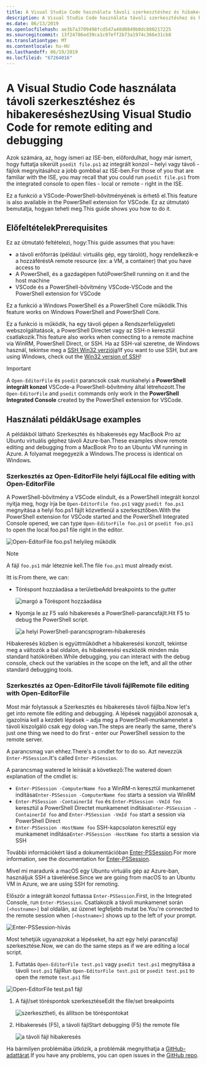 ```yaml
---
title: A Visual Studio Code használata távoli szerkesztéshez és hibakereséshez
description: A Visual Studio Code használata távoli szerkesztéshez és hibakereséshez
ms.date: 06/13/2019
ms.openlocfilehash: ae3b7a3709498fcd547a48d0849b0dc880217225
ms.sourcegitcommit: 13f24786ed39ca1c07eff2b73a1974c366e31cb8
ms.translationtype: MT
ms.contentlocale: hu-HU
ms.lasthandoff: 06/19/2019
ms.locfileid: "67264016"
---
```

# <a name="using-visual-studio-code-for-remote-editing-and-debugging"></a><span data-ttu-id="48bb4-103">A Visual Studio Code használata távoli szerkesztéshez és hibakereséshez</span><span class="sxs-lookup"><span data-stu-id="48bb4-103">Using Visual Studio Code for remote editing and debugging</span></span>

<span data-ttu-id="48bb4-104">Azok számára, az, hogy ismeri az ISE-ben, előfordulhat, hogy már ismert, hogy futtatja sikerült `psedit file.ps1` az integrált konzol – helyi vagy távoli - fájlok megnyitásához a jobb gombbal az ISE-ben.</span><span class="sxs-lookup"><span data-stu-id="48bb4-104">For those of you that are familiar with the ISE, you may recall that you could run `psedit file.ps1` from the integrated console to open files - local or remote - right in the ISE.</span></span>

<span data-ttu-id="48bb4-105">Ez a funkció a VSCode-PowerShell-bővítményének is érhető el.</span><span class="sxs-lookup"><span data-stu-id="48bb4-105">This feature is also available in the PowerShell extension for VSCode.</span></span> <span data-ttu-id="48bb4-106">Ez az útmutató bemutatja, hogyan teheti meg.</span><span class="sxs-lookup"><span data-stu-id="48bb4-106">This guide shows you how to do it.</span></span>

## <a name="prerequisites"></a><span data-ttu-id="48bb4-107">Előfeltételek</span><span class="sxs-lookup"><span data-stu-id="48bb4-107">Prerequisites</span></span>

<span data-ttu-id="48bb4-108">Ez az útmutató feltételezi, hogy:</span><span class="sxs-lookup"><span data-stu-id="48bb4-108">This guide assumes that you have:</span></span>

- <span data-ttu-id="48bb4-109">a távoli erőforrás (például: virtuális gép, egy tárolót), hogy rendelkezik-e a hozzáférést</span><span class="sxs-lookup"><span data-stu-id="48bb4-109">A remote resource (ex: a VM, a container) that you have access to</span></span>
- <span data-ttu-id="48bb4-110">A PowerShell, és a gazdagépen futó</span><span class="sxs-lookup"><span data-stu-id="48bb4-110">PowerShell running on it and the host machine</span></span>
- <span data-ttu-id="48bb4-111">VSCode és a PowerShell-bővítmény VSCode-</span><span class="sxs-lookup"><span data-stu-id="48bb4-111">VSCode and the PowerShell extension for VSCode</span></span>

<span data-ttu-id="48bb4-112">Ez a funkció a Windows PowerShell és a PowerShell Core működik.</span><span class="sxs-lookup"><span data-stu-id="48bb4-112">This feature works on Windows PowerShell and PowerShell Core.</span></span>

<span data-ttu-id="48bb4-113">Ez a funkció is működik, ha egy távoli gépen a Rendszerfelügyeleti webszolgáltatások, a PowerShell Directet vagy az SSH-n keresztül csatlakozik.</span><span class="sxs-lookup"><span data-stu-id="48bb4-113">This feature also works when connecting to a remote machine via WinRM, PowerShell Direct, or SSH.</span></span> <span data-ttu-id="48bb4-114">Ha az SSH-val szeretne, de Windows használ, tekintse meg a [SSH Win32 verziója](https://github.com/PowerShell/Win32-OpenSSH)!</span><span class="sxs-lookup"><span data-stu-id="48bb4-114">If you want to use SSH, but are using Windows, check out the [Win32 version of SSH](https://github.com/PowerShell/Win32-OpenSSH)!</span></span>

> [!IMPORTANT]
> <span data-ttu-id="48bb4-115">A `Open-EditorFile` és `psedit` parancsok csak munkahelyi a **PowerShell integrált konzol** VSCode-a PowerShell-bővítmény által létrehozott.</span><span class="sxs-lookup"><span data-stu-id="48bb4-115">The `Open-EditorFile` and `psedit` commands only work in the **PowerShell Integrated Console** created by the PowerShell extension for VSCode.</span></span>

## <a name="usage-examples"></a><span data-ttu-id="48bb4-116">Használati példák</span><span class="sxs-lookup"><span data-stu-id="48bb4-116">Usage examples</span></span>

<span data-ttu-id="48bb4-117">A példákból látható Szerkesztés és hibakeresés egy MacBook Pro az Ubuntu virtuális géphez távoli Azure-ban.</span><span class="sxs-lookup"><span data-stu-id="48bb4-117">These examples show remote editing and debugging from a MacBook Pro to an Ubuntu VM running in Azure.</span></span> <span data-ttu-id="48bb4-118">A folyamat megegyezik a Windows.</span><span class="sxs-lookup"><span data-stu-id="48bb4-118">The process is identical on Windows.</span></span>

### <a name="local-file-editing-with-open-editorfile"></a><span data-ttu-id="48bb4-119">Szerkesztés az Open-EditorFile helyi fájl</span><span class="sxs-lookup"><span data-stu-id="48bb4-119">Local file editing with Open-EditorFile</span></span>

<span data-ttu-id="48bb4-120">A PowerShell-bővítmény a VSCode elindult, és a PowerShell integrált konzol nyitja meg, hogy írja be `Open-EditorFile foo.ps1` vagy `psedit foo.ps1` megnyitása a helyi foo.ps1 fájlt közvetlenül a szerkesztőben.</span><span class="sxs-lookup"><span data-stu-id="48bb4-120">With the PowerShell extension for VSCode started and the PowerShell Integrated Console opened, we can type `Open-EditorFile foo.ps1` or `psedit foo.ps1` to open the local foo.ps1 file right in the editor.</span></span>

![Open-EditorFile foo.ps1 helyileg működik](images/Using-VSCode-for-Remote-Editing-and-Debugging/1-open-local-file.png)

>[!NOTE]
> <span data-ttu-id="48bb4-122">A fájl `foo.ps1` már léteznie kell.</span><span class="sxs-lookup"><span data-stu-id="48bb4-122">The file `foo.ps1` must already exist.</span></span>

<span data-ttu-id="48bb4-123">Itt is:</span><span class="sxs-lookup"><span data-stu-id="48bb4-123">From there, we can:</span></span>

- <span data-ttu-id="48bb4-124">Töréspont hozzáadása a területbe</span><span class="sxs-lookup"><span data-stu-id="48bb4-124">Add breakpoints to the gutter</span></span>

  ![margó a Töréspont hozzáadása](images/Using-VSCode-for-Remote-Editing-and-Debugging/2-adding-breakpoint-gutter.png)

- <span data-ttu-id="48bb4-126">Nyomja le az F5 való hibakeresés a PowerShell-parancsfájlt.</span><span class="sxs-lookup"><span data-stu-id="48bb4-126">Hit F5 to debug the PowerShell script.</span></span>

  ![a helyi PowerShell-parancsprogram-hibakeresés](images/Using-VSCode-for-Remote-Editing-and-Debugging/3-local-debug.png)

<span data-ttu-id="48bb4-128">Hibakeresés közben is együttműködhet a hibakeresési konzolt, tekintse meg a változók a bal oldalon, és hibakeresési eszközök minden más standard hatókörében.</span><span class="sxs-lookup"><span data-stu-id="48bb4-128">While debugging, you can interact with the debug console, check out the variables in the scope on the left, and all the other standard debugging tools.</span></span>

### <a name="remote-file-editing-with-open-editorfile"></a><span data-ttu-id="48bb4-129">Szerkesztés az Open-EditorFile távoli fájl</span><span class="sxs-lookup"><span data-stu-id="48bb4-129">Remote file editing with Open-EditorFile</span></span>

<span data-ttu-id="48bb4-130">Most már folytassuk a Szerkesztés és hibakeresés távoli fájlba.</span><span class="sxs-lookup"><span data-stu-id="48bb4-130">Now let's get into remote file editing and debugging.</span></span> <span data-ttu-id="48bb4-131">A lépések nagyjából azonosak a, igazolnia kell a kezdeti lépések – adja meg a PowerShell-munkamenetet a távoli kiszolgáló csak egy dolog van.</span><span class="sxs-lookup"><span data-stu-id="48bb4-131">The steps are nearly the same, there's just one thing we need to do first - enter our PowerShell session to the remote server.</span></span>

<span data-ttu-id="48bb4-132">A parancsmag van ehhez.</span><span class="sxs-lookup"><span data-stu-id="48bb4-132">There's a cmdlet for to do so.</span></span> <span data-ttu-id="48bb4-133">Azt nevezzük `Enter-PSSession`.</span><span class="sxs-lookup"><span data-stu-id="48bb4-133">It's called `Enter-PSSession`.</span></span>

<span data-ttu-id="48bb4-134">A parancsmag watered le leírását a következő:</span><span class="sxs-lookup"><span data-stu-id="48bb4-134">The watered down explanation of the cmdlet is:</span></span>

- <span data-ttu-id="48bb4-135">`Enter-PSSession -ComputerName foo` a WinRM-n keresztül munkamenet indítása</span><span class="sxs-lookup"><span data-stu-id="48bb4-135">`Enter-PSSession -ComputerName foo` starts a session via WinRM</span></span>
- <span data-ttu-id="48bb4-136">`Enter-PSSession -ContainerId foo` és `Enter-PSSession -VmId foo` keresztül a PowerShell Directet munkamenet indítása</span><span class="sxs-lookup"><span data-stu-id="48bb4-136">`Enter-PSSession -ContainerId foo` and `Enter-PSSession -VmId foo` start a session via PowerShell Direct</span></span>
- <span data-ttu-id="48bb4-137">`Enter-PSSession -HostName foo` SSH-kapcsolaton keresztül egy munkamenet indítása</span><span class="sxs-lookup"><span data-stu-id="48bb4-137">`Enter-PSSession -HostName foo` starts a session via SSH</span></span>

<span data-ttu-id="48bb4-138">További információkért lásd a dokumentációban [Enter-PSSession](/powershell/module/microsoft.powershell.core/enter-pssession).</span><span class="sxs-lookup"><span data-stu-id="48bb4-138">For more information, see the documentation for [Enter-PSSession](/powershell/module/microsoft.powershell.core/enter-pssession).</span></span>

<span data-ttu-id="48bb4-139">Mivel mi maradunk a macOS egy Ubuntu virtuális gép az Azure-ban, használjuk SSH a távelérése.</span><span class="sxs-lookup"><span data-stu-id="48bb4-139">Since we are going from macOS to an Ubuntu VM in Azure, we are using SSH for remoting.</span></span>

<span data-ttu-id="48bb4-140">Először a integrált konzol futtassa `Enter-PSSession`.</span><span class="sxs-lookup"><span data-stu-id="48bb4-140">First, in the Integrated Console, run `Enter-PSSession`.</span></span> <span data-ttu-id="48bb4-141">Csatlakozik a távoli munkamenet során `[<hostname>]` bal oldalán, az üzenet legfeljebb mutat be.</span><span class="sxs-lookup"><span data-stu-id="48bb4-141">You're connected to the remote session when `[<hostname>]` shows up to the left of your prompt.</span></span>

![Enter-PSSession-hívás](images/Using-VSCode-for-Remote-Editing-and-Debugging/4-enter-pssession.png)

<span data-ttu-id="48bb4-143">Most tehetjük ugyanazokat a lépéseket, ha azt egy helyi parancsfájl szerkesztése.</span><span class="sxs-lookup"><span data-stu-id="48bb4-143">Now, we can do the same steps as if we are editing a local script.</span></span>

1. <span data-ttu-id="48bb4-144">Futtatás `Open-EditorFile test.ps1` vagy `psedit test.ps1` megnyitása a távoli `test.ps1` fájl</span><span class="sxs-lookup"><span data-stu-id="48bb4-144">Run `Open-EditorFile test.ps1` or `psedit test.ps1` to open the remote `test.ps1` file</span></span>

  ![Open-EditorFile test.ps1 fájl](images/Using-VSCode-for-Remote-Editing-and-Debugging/5-open-remote-file.png)

1. <span data-ttu-id="48bb4-146">A fájl/set töréspontok szerkesztése</span><span class="sxs-lookup"><span data-stu-id="48bb4-146">Edit the file/set breakpoints</span></span>

   ![szerkesztheti, és állítson be töréspontokat](images/Using-VSCode-for-Remote-Editing-and-Debugging/6-set-breakpoints.png)

1. <span data-ttu-id="48bb4-148">Hibakeresés (F5), a távoli fájl</span><span class="sxs-lookup"><span data-stu-id="48bb4-148">Start debugging (F5) the remote file</span></span>

   ![a távoli fájl hibakeresés](images/Using-VSCode-for-Remote-Editing-and-Debugging/7-start-debugging.png)

<span data-ttu-id="48bb4-150">Ha bármilyen problémába ütközik, a problémák megnyithatja a [GitHub-adattárat](https://github.com/powershell/vscode-powershell).</span><span class="sxs-lookup"><span data-stu-id="48bb4-150">If you have any problems, you can open issues in the [GitHub repo](https://github.com/powershell/vscode-powershell).</span></span>
